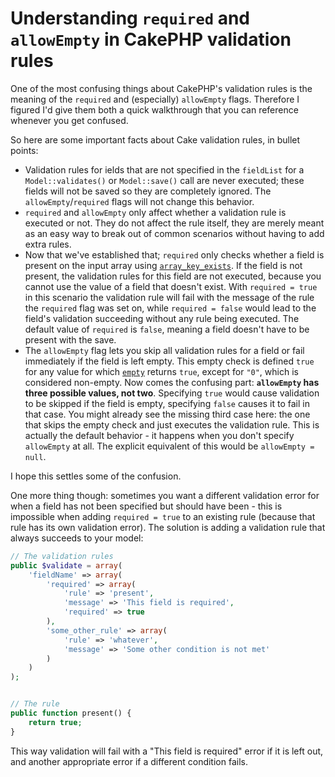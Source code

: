 # Understanding `required` and `allowEmpty` in CakePHP validation rules
One of the most confusing things about CakePHP's validation rules is the meaning of the `required` and (especially)
`allowEmpty` flags. Therefore I figured I'd give them both a quick walkthrough that you can reference whenever
you get confused.

So here are some important facts about Cake validation rules, in bullet points:

- Validation rules for ields that are not specified in the `fieldList` for a `Model::validates()` or `Model::save()`
  call are never executed; these fields will not be saved so they are completely ignored. The
  `allowEmpty`/`required` flags will not change this behavior.
- `required` and `allowEmpty` only affect whether a validation rule is executed or not. 
  They do not affect the rule itself, they are merely meant as an easy way to break out of common scenarios without
  having to add extra rules.
- Now that we've established that; `required` only checks whether a field is present on the input array using
  [`array_key_exists`](http://www.php.net/array_key_exists). If the field is not present, the validation
  rules for this field are not executed, because you cannot use the value of a field that doesn't exist. 
  With `required = true` in this scenario the validation rule will fail
  with the message of the rule the `required` flag was set on, while `required = false` would lead to the field's
  validation succeeding without any rule being executed. The default value of `required` is `false`, meaning a field
  doesn't have to be present with the save.
- The `allowEmpty` flag lets you skip all validation rules for a field or fail immediately if the field is left empty.
  This empty check is defined `true` for any value for which [`empty`](http://www.php.net/empty) returns `true`,
  except for `"0"`, which is considered non-empty. Now comes the confusing part: **`allowEmpty` has three possible
  values, not two**. Specifying `true` would cause validation to be skipped if the field is empty, specifying `false`
  causes it to fail in that case. You might already see the missing third case here: the one that skips the empty
  check and just executes the validation rule. This is actually the default behavior - it happens when you don't
  specify `allowEmpty` at all. The explicit equivalent of this would be `allowEmpty = null`.

I hope this settles some of the confusion.

One more thing though: sometimes you want a different validation error for when a field has not been specified
but should have been - this is impossible when adding `required = true` to an existing rule (because that rule
has its own validation error). The solution is adding a validation rule that always succeeds to your model:

~~~~ php
// The validation rules
public $validate = array(
	'fieldName' => array(
		'required' => array(
			'rule' => 'present',
			'message' => 'This field is required',
			'required' => true
		),
		'some_other_rule' => array(
			'rule' => 'whatever',
			'message' => 'Some other condition is not met'
		)
	)
);


// The rule
public function present() {
	return true;
}
~~~~

This way validation will fail with a "This field is required" error if it is left out, and another appropriate
error if a different condition fails.